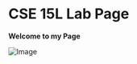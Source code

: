# CSE 15L Lab Page

**Welcome to my Page**

![Image](https://www.google.com/url?sa=i&url=https%3A%2F%2Fwww.macmillandictionary.com%2Fdictionary%2Fbritish%2Fthumbs-up&psig=AOvVaw0XiUWn8XsiyW9xv551szYT&ust=1680823592121000&source=images&cd=vfe&ved=0CA8QjRxqFwoTCNjHxvvxk_4CFQAAAAAdAAAAABAD)

